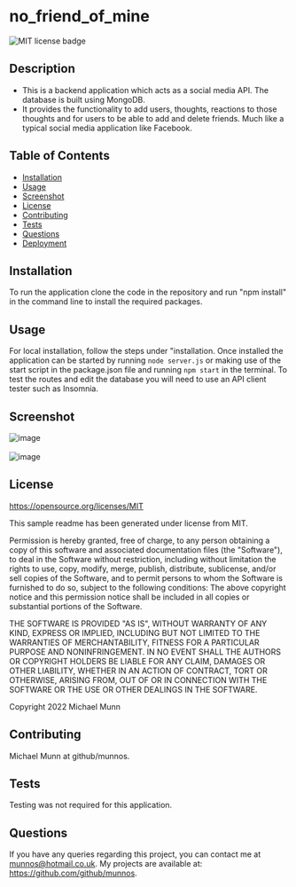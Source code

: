 # no_friend_of_mine

![MIT license badge](https://img.shields.io/badge/license-MIT-blue.svg)

## Description

- This is a backend application which acts as a social media API. The database is built using MongoDB.
- It provides the functionality to add users, thoughts, reactions to those thoughts and for users to be able to add and delete friends. Much like a typical social media application like Facebook.

## Table of Contents
* [Installation](#installation)
* [Usage](#usage)
* [Screenshot](#screenshot)
* [License](#license)
* [Contributing](#contributing)
* [Tests](#tests)
* [Questions](#questions)
* [Deployment](#deployment)


## Installation

To run the application clone the code in the repository and run "npm install" in the command line to install the required packages. 

## Usage

For local installation, follow the steps under "installation. Once installed the application can be started by running `node server.js` or making use of the start script in the package.json file and running `npm start` in the terminal.
To test the routes and edit the database you will need to use an API client tester such as Insomnia.

## Screenshot

![image](https://user-images.githubusercontent.com/88617634/204343038-46ea1c29-efb2-4a19-bfb7-87d76240e5ad.png)
<br></br>
![image](https://user-images.githubusercontent.com/88617634/204343161-89a6a638-4467-4443-b797-5329ab5ee99d.png)



## License 

 https://opensource.org/licenses/MIT
 
 This sample readme has been generated under license from MIT.

 Permission is hereby granted, free of charge, to any person obtaining a copy of this software and associated documentation files 
(the "Software"), to deal in the Software without restriction, including without limitation the rights to use, copy, modify, 
merge, publish, distribute, sublicense, and/or sell copies of the Software, and to permit persons to whom the Software is furnished to do so, subject to the following conditions:
The above copyright notice and this permission notice shall be included in all copies or substantial portions of 
the Software.

THE SOFTWARE IS PROVIDED "AS IS", WITHOUT WARRANTY OF ANY KIND, EXPRESS OR IMPLIED, INCLUDING BUT NOT LIMITED TO THE WARRANTIES
 OF MERCHANTABILITY, FITNESS FOR A PARTICULAR PURPOSE AND NONINFRINGEMENT. IN NO EVENT SHALL THE AUTHORS OR COPYRIGHT HOLDERS BE LIABLE FOR ANY CLAIM, 
 DAMAGES OR OTHER LIABILITY, WHETHER IN AN ACTION OF CONTRACT, TORT OR OTHERWISE, ARISING FROM, OUT OF OR IN CONNECTION WITH THE SOFTWARE OR THE USE OR OTHER DEALINGS IN THE SOFTWARE.
 
 Copyright 2022 Michael Munn

## Contributing

Michael Munn at github/munnos.

## Tests

Testing was not required for this application.

## Questions

If you have any queries regarding this project, you can contact me at munnos@hotmail.co.uk. My projects are available at: https://github.com/github/munnos.
